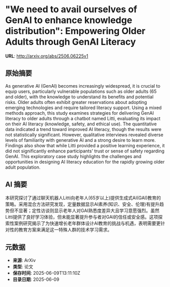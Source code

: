 # "We need to avail ourselves of GenAI to enhance knowledge distribution": Empowering Older Adults through GenAI Literacy

**URL**: http://arxiv.org/abs/2506.06225v1

## 原始摘要

As generative AI (GenAI) becomes increasingly widespread, it is crucial to
equip users, particularly vulnerable populations such as older adults (65 and
older), with the knowledge to understand its benefits and potential risks.
Older adults often exhibit greater reservations about adopting emerging
technologies and require tailored literacy support. Using a mixed methods
approach, this study examines strategies for delivering GenAI literacy to older
adults through a chatbot named Litti, evaluating its impact on their AI
literacy (knowledge, safety, and ethical use). The quantitative data indicated
a trend toward improved AI literacy, though the results were not statistically
significant. However, qualitative interviews revealed diverse levels of
familiarity with generative AI and a strong desire to learn more. Findings also
show that while Litti provided a positive learning experience, it did not
significantly enhance participants' trust or sense of safety regarding GenAI.
This exploratory case study highlights the challenges and opportunities in
designing AI literacy education for the rapidly growing older adult population.


## AI 摘要

本研究探讨了通过聊天机器人Litti向老年人(65岁以上)提供生成式AI(GAI)教育的策略。采用混合方法研究发现，定量数据显示AI素养(知识、安全、伦理)有提升趋势但不显著；定性访谈则显示老年人对GAI熟悉度差异大且学习意愿强烈。虽然Litti提供了良好学习体验，但未能显著提升参与者对GAI的信任或安全感。这项探索性案例研究揭示了为快速增长老年群体设计AI教育的挑战与机遇，表明需要更针对性的教育方案来满足这一特殊人群的技术学习需求。

## 元数据

- **来源**: ArXiv
- **类型**: 论文
- **保存时间**: 2025-06-09T13:11:10Z
- **目录日期**: 2025-06-09
